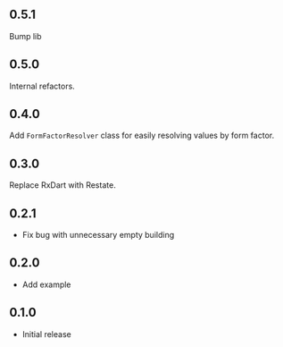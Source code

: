 ## 0.5.1

Bump lib

## 0.5.0

Internal refactors.

## 0.4.0

Add `FormFactorResolver` class for easily resolving values by form factor.

## 0.3.0

Replace RxDart with Restate.

## 0.2.1

* Fix bug with unnecessary empty building

## 0.2.0

* Add example

## 0.1.0

* Initial release
